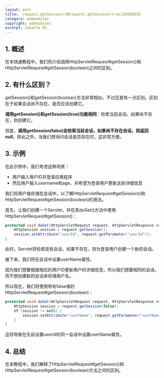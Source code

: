 ```yaml
---
layout: post
title:  request.getSession()和request.getSession(true)之间的区别
category: webmodules
copyright: webmodules
excerpt: Jakarta EE
---
```


## 1. 概述

在本快速教程中，我们将介绍调用HttpServletRequest#getSession()和HttpServletRequest#getSession(boolean)之间的区别。

## 2. 有什么区别？

getSession()和getSession(boolean)方法非常相似，不过还是有一点区别。区别在于如果会话尚不存在，是否应该创建它。

**调用getSession()和getSession(true)功能相同**：检索当前会话，如果尚不存在，则创建它。

但是，**调用getSession(false)会检索当前会话，如果尚不存在会话，则返回null**。除此之外，当我们想询问会话是否存在时，这非常方便。

## 3. 示例

在此示例中，我们考虑这种场景：

- 用户输入用户ID并登录应用程序
- 然后用户输入username和age，并希望为登录用户更新这些详细信息

我们将用户值存储在会话中，以了解HttpServletRequest#getSession()和HttpServletRequest#getSession(boolean)的用法。

首先，让我们创建一个Servlet，并在其doGet()方法中使用HttpServletRequest#getSession()：

```java
protected void doGet(HttpServletRequest request, HttpServletResponse response) throws ServletException, IOException {
    HttpSession session = request.getSession();
    session.setAttribute("userId", request.getParameter("userId"));
}
```

此时，Servlet将检索现有会话，如果不存在，则为登录用户创建一个新的会话。

接下来，我们将在会话中设置userName属性。

因为我们想要根据相应的用户ID更新用户的详细信息，所以我们想要相同的会话，而不想创建新的会话来存储用户名。

所以现在，我们将使用带有false值的HttpServletRequest#getSession(boolean)：

```java
protected void doGet(HttpServletRequest request, HttpServletResponse response) throws ServletException, IOException {
    HttpSession session = request.getSession(false);
    if (session != null) {
        session.setAttribute("userName", request.getParameter("userName"));
    }
}
```

这将导致在先前设置userId的同一会话中设置userName属性。

## 4. 总结

在本教程中，我们解释了HttpServletRequest#getSession()和HttpServletRequest#getSession(boolean)方法之间的区别。